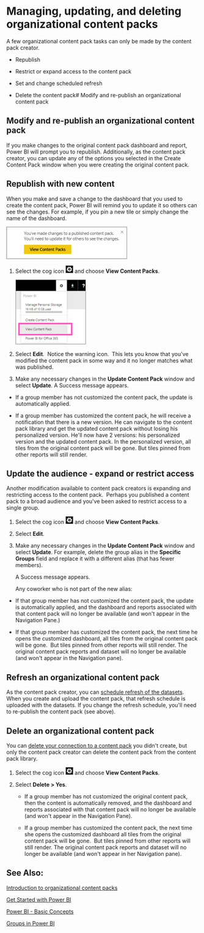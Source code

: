 ﻿<properties 
   pageTitle="Manage, update, and delete organizational content packs"
   description="Manage, update, and delete organizational content packs"
   services="powerbi" 
   documentationCenter="" 
   authors="pcw3187" 
   manager="mblythe" 
   editor=""
   tags=""/>
 
<tags
   ms.service="powerbi"
   ms.devlang="NA"
   ms.topic="article"
   ms.tgt_pltfrm="NA"
   ms.workload="powerbi"
   ms.date="10/14/2015"
   ms.author="v-pawrig"/>
# Managing, updating, and deleting organizational content packs

A few organizational content pack tasks can only be made by the content pack creator.

-   Republish

-   Restrict or expand access to the content pack

-   Set and change scheduled refresh

-   Delete the content pack# Modify and re-publish an organizational content pack

## Modify and re-publish an organizational content pack
If you make changes to the original content pack dashboard and report, Power BI will prompt you to republish. Additionally, as the content pack creator, you can update any of the options you selected in the Create Content Pack window when you were creating the original content pack. 

## Republish with new content

When you make and save a change to the dashboard that you used to create the content pack, Power BI will remind you to update it so others can see the changes. For example, if you pin a new tile or simply change the name of the dashboard.

![](media/powerbi-service-organizational-content-packs-manage-update-delete/PBI_ContPkChangesMessage.png)

1.  Select the cog icon ![](media/powerbi-service-organizational-content-packs-manage-update-delete/cog.png) and choose **View Content Packs**.

    ![](media/powerbi-service-organizational-content-packs-manage-update-delete/PBI_ViewContentPack.png)

2.  Select **Edit**.  Notice the warning icon.  This lets you know that you've modified the content pack in some way and it no longer matches what was published.

3.  Make any necessary changes in the **Update Content Pack** window and select **Update**. A Success message appears.

-   If a group member has not customized the content pack, the update is automatically applied.

-   If a group member has customized the content pack, he will receive a notification that there is a new version.  He can navigate to the content pack library and get the updated content pack without losing his personalized version.  He'll now have 2 versions: his personalized version and the updated content pack.  In the personalized version, all tiles from the original content pack will be gone.  But tiles pinned from other reports will still render.    

## Update the audience - expand or restrict access

Another modification available to content pack creators is expanding and restricting access to the content pack.  Perhaps you published a content pack to a broad audience and you've been asked to restrict access to a single group.  

1.  Select the cog icon ![](media/powerbi-service-organizational-content-packs-manage-update-delete/cog.png) and choose **View Content Packs**.

2.  Select **Edit**. 

3.  Make any necessary changes in the **Update Content Pack** window and select **Update**. For example, delete the group alias in the **Specific Groups** field and replace it with a different alias (that has fewer members).

    A Success message appears.

    Any coworker who is not part of the new alias:

-   If that group member has not customized the content pack, the update is automatically applied, and the dashboard and reports associated with that content pack will no longer be available (and won't appear in the Navigation Pane.)

-   If that group member has customized the content pack, the next time he opens the customized dashboard, all tiles from the original content pack will be gone.  But tiles pinned from other reports will still render. The original content pack reports and dataset will no longer be available (and won't appear in the Navigation pane).   

## Refresh an organizational content pack

As the content pack creator, you can [schedule refresh of the datasets](https://support.powerbi.com/knowledgebase/articles/474669).  When you create and upload the content pack, that refresh schedule is uploaded with the datasets. If you change the refresh schedule, you'll need to re-publish the content pack (see above).

## Delete an organizational content pack

You can [delete your connection to a content pack](https://support.powerbi.com/knowledgebase/articles/663661) you didn't create, but only the content pack creator can delete the content pack from the content pack library.

1. Select the cog icon ![](media/powerbi-service-organizational-content-packs-manage-update-delete/cog.png) and choose **View Content Packs**.

2. Select **Delete \> Yes**. 

	-   If a group member has not customized the original content pack, then the content is automatically removed, and the dashboard and reports associated with that content pack will no longer be available (and won't appear in the Navigation Pane).

	-   If a group member has customized the content pack, the next time she opens the customized dashboard all tiles from the original content pack will be gone.  But tiles pinned from other reports will still render. The original content pack reports and dataset will no longer be available (and won't appear in her Navigation pane).

## See Also:

[Introduction to organizational content packs](https://support.powerbi.com/knowledgebase/articles/651040)

[Get Started with Power BI](http://support.powerbi.com/knowledgebase/articles/430814-get-started-with-power-bi)

[Power BI - Basic Concepts](http://support.powerbi.com/knowledgebase/articles/487029-power-bi-preview-basic-concepts)

[Groups in Power BI](http://support.powerbi.com/knowledgebase/articles/654247%0A)

